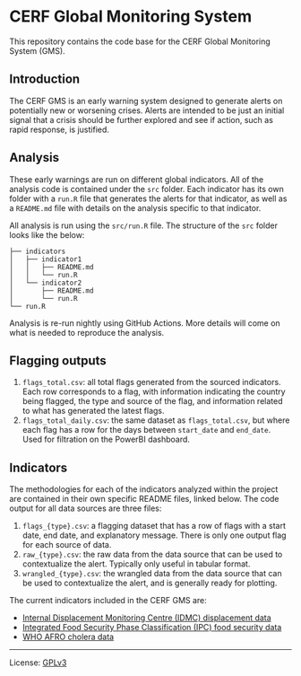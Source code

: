 # CERF Global Monitoring System

This repository contains the code base for the CERF Global Monitoring System (GMS).

## Introduction

The CERF GMS is an early warning system designed to generate alerts on
potentially new or worsening crises. Alerts are intended to be just an initial
signal that a crisis should be further explored and see if action, such as
rapid response, is justified.

## Analysis

These early warnings are run on different global indicators. All of the
analysis code is contained under the `src` folder. Each indicator has
its own folder with a `run.R` file that generates the alerts for that
indicator, as well as a `README.md` file with details on the analysis
specific to that indicator.

All analysis is run using the `src/run.R` file. The structure of the
`src` folder looks like the below:

```
├── indicators
│   ├── indicator1
│   │   ├── README.md
│   │   └── run.R
│   └── indicator2
│       ├── README.md
│       └── run.R
└── run.R
```

Analysis is re-run nightly using GitHub Actions. More details will come on
what is needed to reproduce the analysis.

## Flagging outputs

1. `flags_total.csv`: all total flags generated from the sourced indicators.
Each row corresponds to a flag, with information indicating the country being
flagged, the type and source of the flag, and information related to what
has generated the latest flags.
2. `flags_total_daily.csv`: the same dataset as `flags_total.csv`, but where
each flag has a row for the days between `start_date` and `end_date`. Used for
filtration on the PowerBI dashboard.

## Indicators

The methodologies for each of the indicators analyzed within the project
are contained in their own specific README files, linked below. The code
output for all data sources are three files:

1. `flags_{type}.csv`: a flagging dataset that has a row of flags
with a start date, end date, and explanatory message. There is only one
output flag for each source of data.
2. `raw_{type}.csv`: the raw data from the data source that can be used to
contextualize the alert. Typically only useful in tabular format.
3. `wrangled_{type}.csv`: the wrangled data from the data source that can
be used to contextualize the alert, and is generally ready for plotting.

The current indicators included in the CERF GMS are:

- [Internal Displacement Monitoring Centre (IDMC) displacement data](src/indicators/idmc/README.md)
- [Integrated Food Security Phase Classification (IPC) food security data](src/indicators/ipc/README.md)
- [WHO AFRO cholera data](src/indicators/cholera/README.md)

----

License: [GPLv3](LICENSE)
